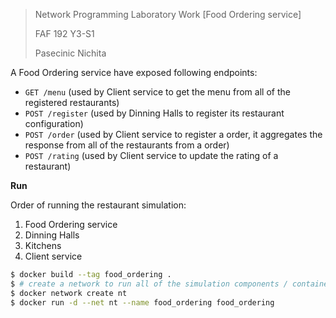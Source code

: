 > Network Programming Laboratory Work [Food Ordering service]
>
> FAF 192 Y3-S1
>
> Pasecinic Nichita

A Food Ordering service have exposed following endpoints:

* `GET /menu` (used by Client service to get the menu from all of the registered restaurants)
* `POST /register` (used by Dinning Halls to register its restaurant configuration)
* `POST /order` (used by Client service to register a order, it aggregates the response from all of the restaurants from a order)
* `POST /rating` (used by Client service to update the rating of a restaurant)



**Run**

Order of running the restaurant simulation:

1. Food Ordering service
2. Dinning Halls
3. Kitchens
4. Client service

```bash
$ docker build --tag food_ordering .
$ # create a network to run all of the simulation components / containers
$ docker network create nt
$ docker run -d --net nt --name food_ordering food_ordering
```

